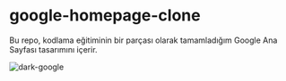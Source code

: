 # google-homepage-clone
Bu repo, kodlama eğitiminin bir parçası olarak tamamladığım Google Ana Sayfası tasarımını içerir.

![dark-google]([https://prnt.sc/yprItzz4WIjC](https://img001.prntscr.com/file/img001/owuKb1h2QD61BL37K9TYVg.png)https://img001.prntscr.com/file/img001/owuKb1h2QD61BL37K9TYVg.png)
